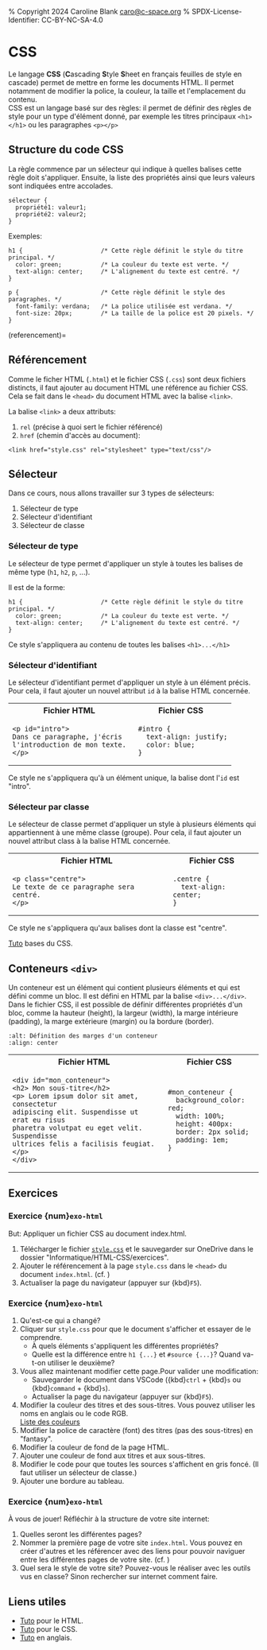 % Copyright 2024 Caroline Blank <caro@c-space.org>
% SPDX-License-Identifier: CC-BY-NC-SA-4.0

# CSS

Le langage **CSS** (**C**ascading **S**tyle **S**heet en français feuilles de
style en cascade) permet de mettre en forme les documents HTML. Il permet
notamment de modifier la police, la couleur, la taille et l'emplacement du
contenu.\
CSS est un langage basé sur des règles: il permet de définir des règles de style
pour un type d'élément donné, par exemple les titres principaux `<h1></h1>` ou
les paragraphes `<p></p>`

## Structure du code CSS

La règle commence par un sélecteur qui indique à quelles balises cette règle
doit s'appliquer. Ensuite, la liste des propriétés ainsi que leurs valeurs sont
indiquées entre accolades.

```{code} css
sélecteur {
  propriété1: valeur1;
  propriété2: valeur2;
}
```

Exemples:

```{code} css
h1 {                      /* Cette règle définit le style du titre principal. */
  color: green;           /* La couleur du texte est verte. */
  text-align: center;     /* L'alignement du texte est centré. */
}
```

```{code} css
p {                       /* Cette règle définit le style des paragraphes. */
  font-family: verdana;   /* La police utilisée est verdana. */
  font-size: 20px;        /* La taille de la police est 20 pixels. */
}
```

(referencement)=
## Référencement

Comme le ficher HTML (`.html`) et le fichier CSS (`.css`) sont deux fichiers
distincts, il faut ajouter au document HTML une référence au fichier CSS. Cela
se fait dans le `<head>` du document HTML avec la balise `<link>`.

La balise `<link>` a deux attributs:

1. `rel` (précise à quoi sert le fichier référencé)
2. `href` (chemin d'accès au document):

```{code} html
<link href="style.css" rel="stylesheet" type="text/css"/>
```

## Sélecteur

Dans ce cours, nous allons travailler sur 3 types de sélecteurs:

1. Sélecteur de type
2. Sélecteur d'identifiant
3. Sélecteur de classe

### Sélecteur de type

Le sélecteur de type permet d'appliquer un style à toutes les balises de même
type (`h1`, `h2`, `p`, ...).

Il est de la forme:

```{code} css
h1 {                      /* Cette règle définit le style du titre principal. */
  color: green;           /* La couleur du texte est verte. */
  text-align: center;     /* L'alignement du texte est centré. */
}
```

Ce style s'appliquera au contenu de toutes les balises `<h1>...</h1>`

### Sélecteur d'identifiant

Le sélecteur d'identifiant permet d'appliquer un style à un élément précis. Pour
cela, il faut ajouter un nouvel attribut `id` à la balise HTML concernée.

<table><tr style="text-align: center">
  <th>Fichier HTML</th><th>Fichier CSS</th>
</tr><tr><td>

```{code} html
<p id="intro">
Dans ce paragraphe, j'écris
l'introduction de mon texte.
</p>
```

</td><td style="padding-left: 1rem">

```{code} css
#intro {
  text-align: justify;
  color: blue;
}
```

</td></tr></table>

Ce style ne s'appliquera qu'à un élément unique, la balise dont l'`id` est
"intro".

### Sélecteur par classe

Le sélecteur de classe permet d'appliquer un style à plusieurs éléments qui
appartiennent à une même classe (groupe). Pour cela, il faut ajouter un nouvel
attribut class à la balise HTML concernée.

<table><tr style="text-align: center">
  <th>Fichier HTML</th><th>Fichier CSS</th>
</tr><tr><td>

```{code} html
<p class="centre">
Le texte de ce paragraphe sera centré.
</p>
```

</td><td style="padding-left: 1rem">

```{code} css
.centre {
  text-align: center;
}
```

</td></tr></table>

Ce style ne s'appliquera qu'aux balises dont la classe est "centre".

[Tuto](https://developer.mozilla.org/fr/docs/Learn/Getting_started_with_the_web/CSS_basics)
bases du CSS.

## Conteneurs `<div>`

Un conteneur est un élément qui contient plusieurs éléments et qui est défini
comme un bloc. Il est défini en HTML par la balise `<div>...</div>`. Dans le
fichier CSS, il est possible de définir différentes propriétés d'un bloc, comme
la hauteur (height), la largeur (width), la marge intérieure (padding), la marge
extérieure (margin) ou la bordure (border).

```{image} images/conteneur.png
:alt: Définition des marges d'un conteneur
:align: center
```

<table><tr style="text-align: center">
  <th>Fichier HTML</th><th>Fichier CSS</th>
</tr><tr><td>

```{code} html
<div id="mon_conteneur">
<h2> Mon sous-titre</h2>
<p> Lorem ipsum dolor sit amet, consectetur
adipiscing elit. Suspendisse ut erat eu risus
pharetra volutpat eu eget velit. Suspendisse
ultrices felis a facilisis feugiat. </p>
</div>
```

</td><td style="padding-left: 1rem">

```{code} css
#mon_conteneur {
  background_color: red;
  width: 100%;
  height: 400px:
  border: 2px solid;
  padding: 1em;
}
```

</td></tr></table>

## Exercices

### Exercice {num}`exo-html`

But: Appliquer un fichier CSS au document index.html.

1. Télécharger le fichier [`style.css`](style.css) et le sauvegarder sur
   OneDrive dans le dossier "Informatique/HTML-CSS/exercices".
2. Ajouter le référencement à la page `style.css` dans le `<head>` du document
   `index.html`. (cf. [](#referencement))
3. Actualiser la page du navigateur (appuyer sur {kbd}`F5`).

### Exercice {num}`exo-html`

1. Qu'est-ce qui a changé?
2. Cliquer sur `style.css` pour que le document s'afficher et essayer de le
   comprendre.
    - À quels éléments s'appliquent les différentes propriétés?
    - Quelle est la différence entre `h1 {...}` et `#source {...}`? Quand
      va-t-on utiliser le deuxième?
3. Vous allez maintenant modifier cette page.Pour valider une modification:
    - Sauvegarder le document dans VSCode ({kbd}`ctrl` + {kbd}`s` ou
      {kbd}`command` + {kbd}`s`).
    - Actualiser la page du navigateur (appuyer sur {kbd}`F5`).
4. Modifier la couleur des titres et des sous-titres. Vous pouvez utiliser
   les noms en anglais ou le code RGB.\
   [Liste des couleurs](https://www.rapidtables.com/web/color/RGB_Color.html)
5. Modifier la police de caractère (font) des titres (pas des sous-titres) en
   "fantasy".
6. Modifier la couleur de fond de la page HTML.
7. Ajouter une couleur de fond aux titres et aux sous-titres.
8. Modifier le code pour que toutes les sources s'affichent en gris foncé.
   (Il faut utiliser un sélecteur de classe.)
9. Ajouter une bordure au tableau.

### Exercice {num}`exo-html`

À vous de jouer! Réfléchir à la structure de votre site internet:

1. Quelles seront les différentes pages?
2. Nommer la première page de votre site `index.html`. Vous pouvez en créer
   d'autres et les référencer avec des liens pour pouvoir naviguer entre les
   différentes pages de votre site. (cf. [](#hyperliens))
3. Quel sera le style de votre site? Pouvez-vous le réaliser avec les outils vus
   en classe? Sinon rechercher sur internet comment faire.

## Liens utiles

- [Tuto](https://developer.mozilla.org/fr/docs/Web/HTML) pour le HTML.
- [Tuto](https://developer.mozilla.org/fr/docs/Web/CSS) pour le CSS.
- [Tuto](https://www.w3schools.com/) en anglais.

